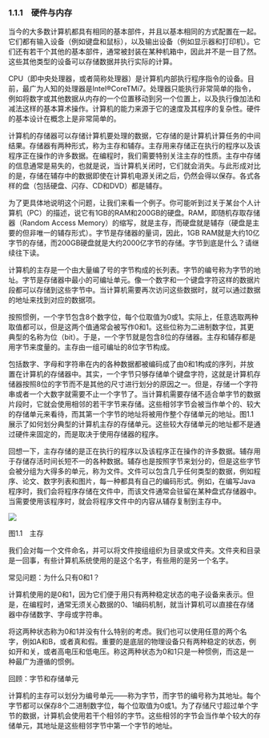    

### 1.1.1　硬件与内存

当今的大多数计算机都具有相同的基本部件，并且以基本相同的方式配置在一起。它们都有输入设备（例如键盘和鼠标），以及输出设备（例如显示器和打印机）。它们还有若干个其他的基本部件，通常被封装在某种机箱中，因此并不是一目了然。这些其他类型的设备可以存储数据并执行实际的计算。

CPU（即中央处理器，或者简称处理器）是计算机内部执行程序指令的设备。目前，最广为人知的处理器是Intel®CoreTMi7。处理器只能执行非常简单的指令，例如将数字或其他数据从内存的一个位置移动到另一个位置上，以及执行像加法和减法这样的基本算术操作。计算机的能力来源于它的速度及其程序的复杂性。硬件的基本设计在概念上是非常简单的。

计算机的存储器可以存储计算机要处理的数据，它存储的是计算机计算任务的中间结果。存储器有两种形式，称为主存和辅存。主存用来存储正在执行的程序以及该程序正在操作的许多数据。在编程时，我们需要特别关注主存的性质。主存中存储的信息通常是易失的，也就是说，当计算机关闭时，它们就会消失。与此形成对比的是，存储在辅存中的数据即使在计算机电源关闭之后，仍然会得以保存。各式各样的盘（包括硬盘、闪存、CD和DVD）都是辅存。

为了更具体地说明这个问题，让我们来看一个例子。你可能听到过关于某台个人计算机（PC）的描述，说它有1GB的RAM和200GB的硬盘。RAM，即随机存取存储器（Random Access Memory）的缩写，就是主存，而硬盘就是辅存（硬盘是主要的但非唯一的辅存形式）。字节是存储器的量词，因此，1GB RAM就是大约10亿字节的存储，而200GB硬盘就是大约2000亿字节的存储。字节到底是什么？请继续往下读。

计算机的主存是一个由大量编了号的字节构成的长列表。字节的编号称为字节的地址。字节是存储器中最小的可编址单元。像一个数字和一个键盘字符这样的数据片段都可以存储到这些字节中。当计算机需要再次访问这些数据时，就可以通过数据的地址来找到对应的数据项。

按照惯例，一个字节包含8个数字位，每个位取值为0或1。实际上，任意选取两种取值都可以，但是这两个值通常会被写作0和1。这些位称为二进制数字位，其更典型的名称为位（bit）。于是，一个字节就是包含8位的存储器。主存和辅存都是用字节来度量的。主存由一组可编址的8位字节构成。

包括数字、字母和字符串在内的各种数据都被编码成了由0和1构成的序列，并放置在计算机的存储器中。其实，一个字节只够存储单个键盘字符，这就是计算机存储器按照8位的字节而不是其他的尺寸进行划分的原因之一。但是，存储一个字符串或者一个大数字就需要不止一个字节了。当计算机需要存储不适合单字节的数据片段时，它就会使用相邻的若干字节来存储。这些相邻字节会被当作单个的、较大的存储单元来看待，而其第一个字节的地址将被用作整个存储单元的地址。图1.1展示了如何划分典型的计算机主存的存储单元。这些较大存储单元的地址都不是通过硬件来固定的，而是取决于使用存储器的程序。

回想一下，主存存储的是正在执行的程序以及该程序正在操作的许多数据。辅存用于存储存活时间长短不一的各种数据。辅存也是按照字节来划分的，但是这些字节会被分组为大得多的单元，称为文件。文件可以包含几乎任何类型的数据，例如程序、论文、数字列表和图片，每一种都具有自己的编码形式。例如，在编写Java程序时，我们会将程序存储在文件中，而该文件通常会驻留在某种盘式存储器中。当需要使用该程序时，就会将程序文件中的内容从辅存复制到主存中。

![](0-Assets/Epubook/程序员编程语言经典合集（计算机科学丛书5册套装），javapython编程语言含经典教材龙书《编译原理》%20(Bruce%20Eckel%20%20Alfred%20V.%20Aho%20%20Monica%20S.%20Lam%20etc.)%20(Z-Library)/images/image09437.jpeg)

图1.1　主存

我们会对每一个文件命名，并可以将文件按组组织为目录或文件夹。文件夹和目录是一回事，有些计算机系统使用的是这个名字，有些用的是另一个名字。

常见问题：为什么只有0和1？

计算机使用的是0和1，因为它们便于用只有两种稳定状态的电子设备来表示。但是，在编程时，通常无须关心数据的0、1编码机制，就当计算机可以直接在存储器中存储数字、字母或字符串。

将这两种状态称为0和1并没有什么特别的考虑。我们也可以使用任意的两个名字，例如A和B，或者真和假。重要的是底层的物理设备只有两种稳定的状态，例如开和关，或者高电压和低电压。称这两种状态为0和1只是一种惯例，而这是一种最广为遵循的惯例。

回顾：字节和存储单元

计算机的主存可以划分为编号单元——称为字节，而字节的编号称为其地址。每个字节都可以保存8个二进制数字位，每个位取值为0或1。为了存储尺寸超过单个字节的数据，计算机会使用若干个相邻的字节。这些相邻的字节会当作单个较大的存储单元，其地址是这些相邻字节中第一个字节的地址。